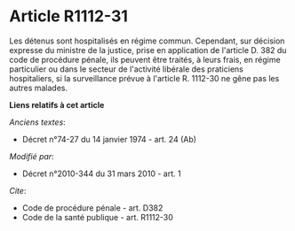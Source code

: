 # Article R1112-31

Les détenus sont hospitalisés en régime commun. Cependant, sur décision expresse du ministre de la justice, prise en
application de l'article D. 382 du code de procédure pénale, ils peuvent être traités, à leurs frais, en régime particulier
ou dans le secteur de l'activité libérale des praticiens hospitaliers, si la surveillance prévue à l'article R. 1112-30 ne
gêne pas les autres malades.

**Liens relatifs à cet article**

_Anciens textes_:

  - Décret n°74-27 du 14 janvier 1974 - art. 24 (Ab)

_Modifié par_:

  - Décret n°2010-344 du 31 mars 2010 - art. 1

_Cite_:

  - Code de procédure pénale - art. D382
  - Code de la santé publique - art. R1112-30
